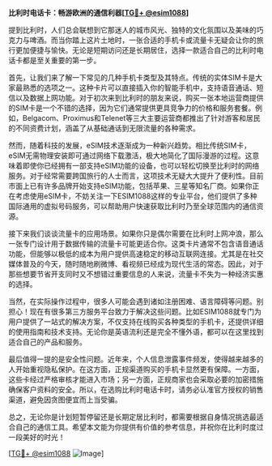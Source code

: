 **比利时电话卡：畅游欧洲的通信利器[[TG💪+ @esim1088](https://t.me/s/esim1088)]**

提到比利时，人们总会联想到它那迷人的城市风光、独特的文化氛围以及美味的巧克力与啤酒。而当你踏上这片土地时，一张合适的手机卡或流量卡无疑会让你的旅行更加便捷与愉快。无论是短期访问还是长期居住，选择一款适合自己的比利时电话卡都是至关重要的第一步。

首先，让我们来了解一下常见的几种手机卡类型及其特点。传统的实体SIM卡是大家最熟悉的选项之一。这种卡片可以直接插入你的智能手机中，支持语音通话、短信以及数据上网功能。对于初次来到比利时的朋友来说，购买一张本地运营商提供的SIM卡是一个不错的选择，因为它们通常提供更具竞争力的价格和服务套餐。例如，Belgacom、Proximus和Telenet等三大主要运营商都推出了针对游客和居民的不同资费计划，涵盖了从基础通话到无限流量的各种需求。

然而，随着科技的发展，eSIM技术逐渐成为一种新兴趋势。相比传统SIM卡，eSIM无需物理安装即可通过网络下载激活，极大地简化了国际漫游的过程。这意味着即使你已经拥有一部支持eSIM功能的设备，也可以轻松切换至比利时的网络服务。对于经常需要跨国旅行的人士而言，这项技术无疑大大提升了便利性。目前市面上已有许多品牌开始支持eSIM功能，包括苹果、三星等知名厂商。如果你正在考虑使用eSIM卡，不妨关注一下ESIM1088这样的专业平台，他们提供了多种国际通用的虚拟号码服务，可以帮助用户快速获取比利时乃至全球范围内的通信资源。

接下来我们谈谈流量卡的应用场景。如果你只是偶尔需要在比利时上网冲浪，那么一张专门设计用于数据传输的流量卡可能更适合你。这类卡片通常不包含语音通话功能，但能够以极低的成本为用户提供高速稳定的移动互联网连接。尤其是在社交媒体普及的今天，随时随地刷微博、看视频已经成为现代生活的常态。因此，对于那些想要节省开支同时又不想错过重要信息的人来说，流量卡不失为一种经济实惠的选择。

当然，在实际操作过程中，很多人可能会遇到诸如注册困难、语言障碍等问题。别担心！现在有很多第三方服务平台致力于解决这些问题。比如ESIM1088就专门为用户提供了一站式的解决方案，不仅支持在线购买各种类型的手机卡，还提供详细的使用指南和技术支持。无论你是英语流利还是完全不懂外语，都可以在这里找到适合自己的产品和服务。

最后值得一提的是安全性问题。近年来，个人信息泄露事件频发，使得越来越多的人开始重视隐私保护。在这方面，正规渠道购买的手机卡显然更有保障。一方面，这些卡经过严格审核才能进入市场；另一方面，正规商家也会采取必要的加密措施确保客户资料的安全。所以，在选购比利时电话卡时，请务必认准官方授权的销售渠道，避免因贪图便宜而上当受骗。

总之，无论你是计划短暂停留还是长期定居比利时，都需要根据自身情况挑选最适合自己的通信工具。希望本文能为你提供有价值的参考信息，并祝你在比利时度过一段美好的时光！

[[TG💪+ @esim1088](https://t.me/s/esim1088) ![Image](https://i.postimg.cc/4NQfJmqS/Snipaste-2025-05-13-00-14-12.png)]